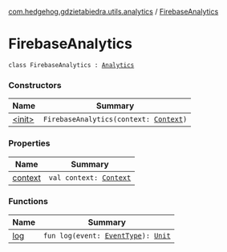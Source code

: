 [com.hedgehog.gdzietabiedra.utils.analytics](../index.md) / [FirebaseAnalytics](./index.md)

# FirebaseAnalytics

`class FirebaseAnalytics : `[`Analytics`](../-analytics/index.md)

### Constructors

| Name | Summary |
|---|---|
| [&lt;init&gt;](-init-.md) | `FirebaseAnalytics(context: `[`Context`](https://developer.android.com/reference/android/content/Context.html)`)` |

### Properties

| Name | Summary |
|---|---|
| [context](context.md) | `val context: `[`Context`](https://developer.android.com/reference/android/content/Context.html) |

### Functions

| Name | Summary |
|---|---|
| [log](log.md) | `fun log(event: `[`EventType`](../-event-type/index.md)`): `[`Unit`](https://kotlinlang.org/api/latest/jvm/stdlib/kotlin/-unit/index.html) |

